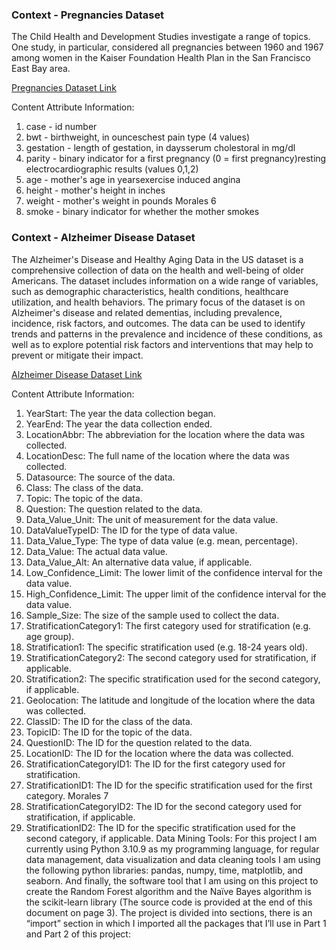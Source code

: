 ### Context - Pregnancies Dataset

The Child Health and Development Studies investigate a range of topics. One study, in
particular, considered all pregnancies between 1960 and 1967 among women in the Kaiser
Foundation Health Plan in the San Francisco East Bay area.

[Pregnancies Dataset Link](https://www.kaggle.com/datasets/debjeetdas/babies-birth-weight)

Content Attribute Information:

1. case - id number
2. bwt - birthweight, in ounceschest pain type (4 values)
3. gestation - length of gestation, in daysserum cholestoral in mg/dl
4. parity - binary indicator for a first pregnancy (0 = first pregnancy)resting electrocardiographic
   results (values 0,1,2)
5. age - mother's age in yearsexercise induced angina
6. height - mother's height in inches
7. weight - mother's weight in pounds
   Morales 6
8. smoke - binary indicator for whether the mother smokes

### Context - Alzheimer Disease Dataset

The Alzheimer's Disease and Healthy Aging Data in the US dataset is a comprehensive
collection of data on the health and well-being of older Americans. The dataset includes
information on a wide range of variables, such as demographic characteristics, health conditions,
healthcare utilization, and health behaviors.
The primary focus of the dataset is on Alzheimer's disease and related dementias, including
prevalence, incidence, risk factors, and outcomes. The data can be used to identify trends and
patterns in the prevalence and incidence of these conditions, as well as to explore potential risk
factors and interventions that may help to prevent or mitigate their impact.

[Alzheimer Disease Dataset Link](https://www.kaggle.com/datasets/ananthu19/alzheimer-disease-and-healthy-aging-data-in-us)

Content Attribute Information:

1. YearStart: The year the data collection began.
2. YearEnd: The year the data collection ended.
3. LocationAbbr: The abbreviation for the location where the data was collected.
4. LocationDesc: The full name of the location where the data was collected.
5. Datasource: The source of the data.
6. Class: The class of the data.
7. Topic: The topic of the data.
8. Question: The question related to the data.
9. Data_Value_Unit: The unit of measurement for the data value.
10. DataValueTypeID: The ID for the type of data value.
11. Data_Value_Type: The type of data value (e.g. mean, percentage).
12. Data_Value: The actual data value.
13. Data_Value_Alt: An alternative data value, if applicable.
14. Low_Confidence_Limit: The lower limit of the confidence interval for the data value.
15. High_Confidence_Limit: The upper limit of the confidence interval for the data value.
16. Sample_Size: The size of the sample used to collect the data.
17. StratificationCategory1: The first category used for stratification (e.g. age group).
18. Stratification1: The specific stratification used (e.g. 18-24 years old).
19. StratificationCategory2: The second category used for stratification, if applicable.
20. Stratification2: The specific stratification used for the second category, if applicable.
21. Geolocation: The latitude and longitude of the location where the data was collected.
22. ClassID: The ID for the class of the data.
23. TopicID: The ID for the topic of the data.
24. QuestionID: The ID for the question related to the data.
25. LocationID: The ID for the location where the data was collected.
26. StratificationCategoryID1: The ID for the first category used for stratification.
27. StratificationID1: The ID for the specific stratification used for the first category.
    Morales 7
28. StratificationCategoryID2: The ID for the second category used for stratification, if
    applicable.
29. StratificationID2: The ID for the specific stratification used for the second category, if
    applicable.
    Data Mining Tools:
    For this project I am currently using Python 3.10.9 as my programming language, for
    regular data management, data visualization and data cleaning tools I am using the following
    python libraries: pandas, numpy, time, matplotlib, and seaborn. And finally, the software tool
    that I am using on this project to create the Random Forest algorithm and the Naïve Bayes
    algorithm is the scikit-learn library (The source code is provided at the end of this document on
    page 3).
    The project is divided into sections, there is an “import” section in which I imported all the
    packages that I’ll use in Part 1 and Part 2 of this project:
